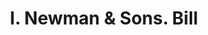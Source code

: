 ---
doi: 10.7916/D81274MD
date_other: '1900'
date_other_textual: 1900-1909
form: printed ephemera
genre:
- Invoices
name:
- I. Newman & Sons
object_in_context_url: https://biggert.cul.columbia.edu/items/view/ave_biggert_00392
subject_hierarchical_geographic:
- Boston, Massachusetts, United States
subject_name:
- I. Newman & Sons
title: I. Newman & Sons. Bill
sort_title: I. Newman & Sons. Bill
call_number: ave_biggert_00392
coordinates:
- 42.35805555555556,-71.06361111111111
pid: ave_biggert_00392
identifiers: ave_biggert_00392
thumbnail: https://derivativo-2.library.columbia.edu/iiif/2/ldpd:344066/full/!256,256/0/native.jpg
permalink: "/items/ave_biggert_00392/"
layout: iiif-image-page
---